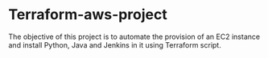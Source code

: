 # Terraform-aws-project
The objective of this project is to automate the provision of an EC2 instance and install Python, Java and Jenkins in it using Terraform script.
